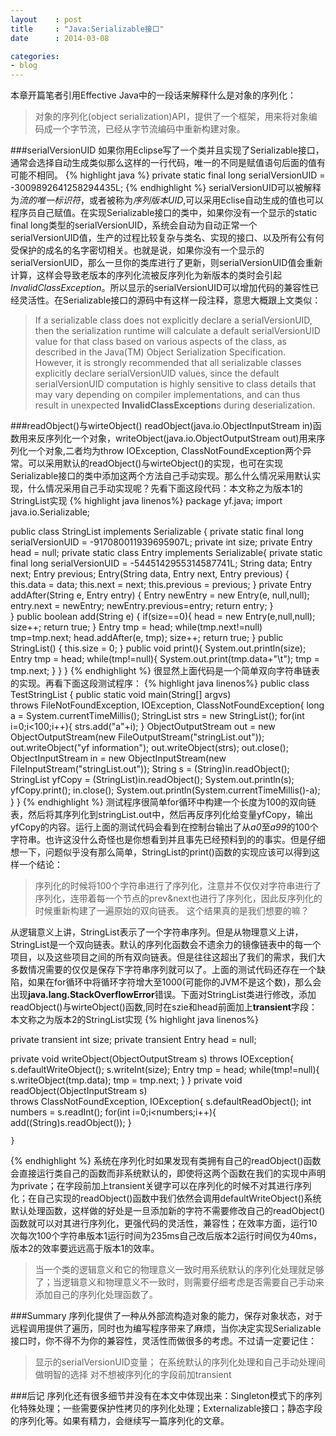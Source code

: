```yaml
---
layout    : post
title     : "Java:Serializable接口"
date      : 2014-03-08

categories:
- blog
---
```


本章开篇笔者引用Effective Java中的一段话来解释什么是对象的序列化：
>对象的序列化(object serialization)API，提供了一个框架，用来将对象编码成一个字节流，已经从字节流编码中重新构建对象。

###serialVersionUID
如果你用Eclipse写了一个类并且实现了Serializable接口，通常会选择自动生成类似那么这样的一行代码，唯一的不同是赋值语句后面的值有可能不相同。
{% highlight java %}
private static final long serialVersionUID = -3009892641258294435L;
{% endhighlight %}
serialVersionUID可以被解释为*流的唯一标识符*，或者被称为*序列版本UID*,可以采用Eclise自动生成的值也可以程序员自己赋值。在实现Serializable接口的类中，如果你没有一个显示的static final long类型的serialVersionUID，系统会自动为自动正常一个serialVersionUID值，生产的过程比较复杂与类名、实现的接口、以及所有公有何受保护的成名的名字密切相关。也就是说，如果你没有一个显示的serialVersionUID，那么一旦你的类库进行了更新，则serialVersionUID值会重新计算，这样会导致老版本的序列化流被反序列化为新版本的类时会引起*InvalidClassException*。所以显示的serialVersionUID可以增加代码的兼容性已经灵活性。在Serializable接口的源码中有这样一段注释，意思大概跟上文类似：
>If a serializable class does not explicitly declare a serialVersionUID, then
the serialization runtime will calculate a default serialVersionUID value
 for that class based on various aspects of the class, as described in the
Java(TM) Object Serialization Specification.  However, it is strongly
 recommended that all serializable classes explicitly declare
 serialVersionUID values, since the default serialVersionUID computation is
 highly sensitive to class details that may vary depending on compiler
implementations, and can thus result in unexpected **InvalidClassException**s during deserialization.

###readObject()与wirteObject()
readObject(java.io.ObjectInputStream in)函数用来反序列化一个对象，writeObject(java.io.ObjectOutputStream out)用来序列化一个对象,二者均为throw IOException, ClassNotFoundException两个异常。可以采用默认的readObject()与wirteObject()的实现，也可在实现Serializable接口的类中添加这两个方法自己手动实现。那么什么情况采用默认实现，什么情况采用自己手动实现呢？先看下面这段代码：本文称之为版本1的StringList实现
{% highlight java linenos%}
package yf.java;
import java.io.Serializable;

public class StringList implements Serializable {
	private static final long serialVersionUID = -917080011939695907L;
	private int size;
	private Entry head = null;
	private static class Entry implements Serializable{
		private static final long serialVersionUID = -5445142955314587741L;
		String data;
		Entry next;
		Entry previous;
		Entry(String data, Entry next, Entry previous) {
		    this.data = data;
		    this.next = next;
		    this.previous = previous;
		}
	    private Entry addAfter(String e, Entry entry) {
			Entry newEntry = new Entry(e, null,null);
			entry.next = newEntry;
			newEntry.previous=entry;
			return entry;
	    }	   
	}
	public boolean add(String e) { 
		if(size==0){
			head = new Entry(e,null,null);
			size++;
			return true;
		}
		Entry tmp = head;
		while(tmp.next!=null)
			tmp=tmp.next;
		head.addAfter(e, tmp);
		size++;
	    return true;
	}
	public StringList() {
		this.size = 0;
	}
	public void print(){
		System.out.println(size);
		Entry tmp = head;
		while(tmp!=null){
			System.out.print(tmp.data+"\t");
			tmp = tmp.next;
		}
	}
}
{% endhighlight %}
很显然上面代码是一个简单双向字符串链表的实现。再看下面这段测试程序：
{% highlight java linenos%}
public class TestStringList {
	public static void main(String[] argvs)       
			throws FileNotFoundException, IOException, ClassNotFoundException{
		long a = System.currentTimeMillis();
		StringList strs = new StringList();
		for(int i=0;i<100;i++){
			strs.add("a"+i);
		}
		ObjectOutputStream out = new ObjectOutputStream(new FileOutputStream("stringList.out"));
		out.writeObject("yf information");
		out.writeObject(strs);
		out.close();
		ObjectInputStream in = new ObjectInputStream(new FileInputStream("stringList.out"));
		String s = (String)in.readObject();
		StringList yfCopy = (StringList)in.readObject();
		System.out.println(s);
		yfCopy.print();
		in.close();
		System.out.println(System.currentTimeMillis()-a);
	}
}
{% endhighlight %}
测试程序很简单for循环中构建一个长度为100的双向链表，然后将其序列化到stringList.out中，然后再反序列化给变量yfCopy，输出yfCopy的内容。运行上面的测试代码会看到在控制台输出了从*a0*至*a99*的100个字符串。也许这没什么奇怪也是你想看到并且事先已经预料到的的事实。但是仔细想一下，问题似乎没有那么简单，StringList的print()函数的实现应该可以得到这样一个结论：
>序列化的时候将100个字符串进行了序列化，注意并不仅仅对字符串进行了序列化，连带着每一个节点的prev&next也进行了序列化，因此反序列化的时候重新构建了一遍原始的双向链表。
这个结果真的是我们想要的嘛？

从逻辑意义上讲，StringList表示了一个字符串序列。但是从物理意义上讲，StringList是一个双向链表。默认的序列化函数会不遗余力的镜像链表中的每一个项目，以及这些项目之间的所有双向链表。但是往往这超出了我们的需求，我们大多数情况需要的仅仅是保存下字符串序列就可以了。上面的测试代码还存在一个缺陷，如果在for循环中将循环字符增大至1000(可能你的JVM不是这个数)，那么会出现**java.lang.StackOverflowError**错误。下面对StringList类进行修改，添加readObject()与wirteObject()函数,同时在szie和head前面加上**transient**字段：本文称之为版本2的StringList实现
{% highlight java linenos%}

private transient int size;
private transient Entry head = null;


private void writeObject(ObjectOutputStream s) throws IOException{
		s.defaultWriteObject();
		s.writeInt(size);
		Entry tmp = head;
		while(tmp!=null){
			s.writeObject(tmp.data);
			tmp = tmp.next;
		}
	}
	private void readObject(ObjectInputStream s)     
				throws ClassNotFoundException, IOException{
		s.defaultReadObject();
		int numbers = s.readInt();
		for(int i=0;i<numbers;i++){
			add((String)s.readObject());
		}
		
	}
{% endhighlight %}
系统在序列化时如果发现有类拥有自己的readObject()函数会直接运行类自己的函数而非系统默认的，即使将这两个函数在我们的实现中声明为private；在字段前加上transient关键字可以在序列化的时候不对其进行序列化；在自己实现的readObject()函数中我们依然会调用defaultWriteObject()系统默认处理函数，这样做的好处是一旦添加新的字符不需要修改自己的readObject()函数就可以对其进行序列化，更强代码的灵活性，兼容性；在效率方面，运行10次每次100个字符串版本1运行时间为235ms自己改后版本2运行时间仅为40ms，版本2的效率要远远高于版本1的效率。

>当一个类的逻辑意义和它的物理意义一致时用系统默认的序列化处理就足够了；当逻辑意义和物理意义不一致时，则需要仔细考虑是否需要自己手动来添加自己的序列化处理函数了。

###Summary
序列化提供了一种从外部流构造对象的能力，保存对象状态，对于远程调用提供了遍历，同时也为编写程序带来了麻烦，当你决定实现Serializable接口时，你不得不为你的兼容性，灵活性而做很多的考虑。不过请一定要记住：
>显示的serialVersionUID变量；
>在系统默认的序列化处理和自己手动处理间做明智的选择
>对不想被序列化的字段前加transient

###后记
序列化还有很多细节并没有在本文中体现出来：Singleton模式下的序列化特殊处理；一些需要保护性拷贝的序列化处理；Externalizable接口；静态字段的序列化等。如果有精力，会继续写一篇序列化的文章。

